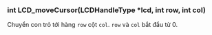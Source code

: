 ### int LCD_moveCursor(LCDHandleType *lcd, int row, int col)

Chuyển con trỏ tới hàng `row` cột `col`. `row` và `col` bắt đầu từ 0.